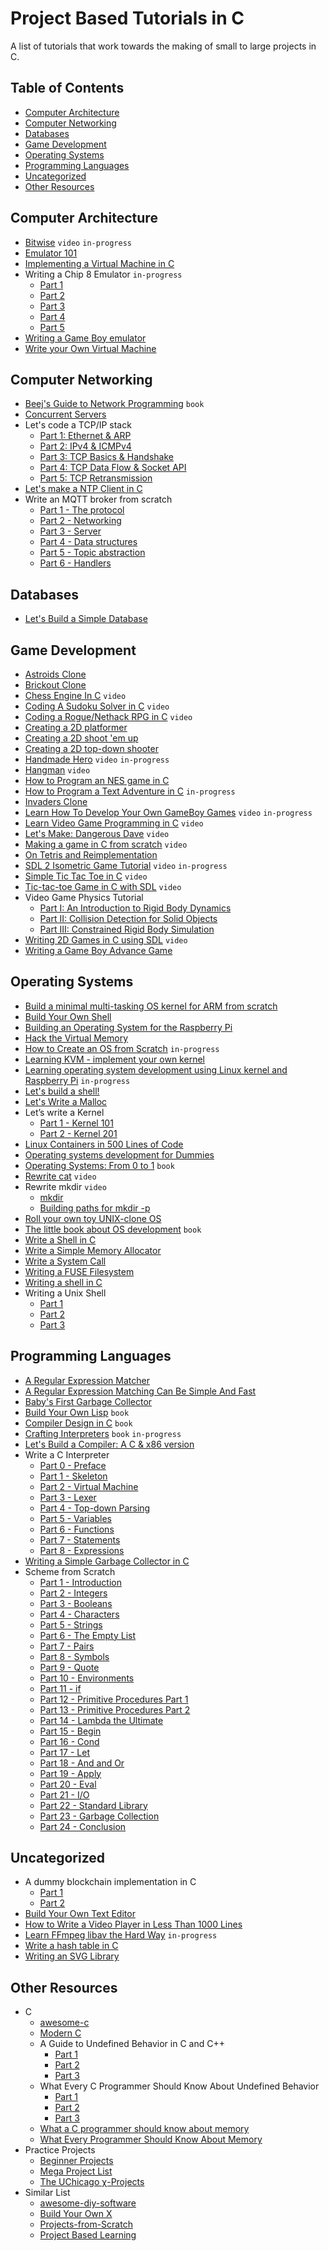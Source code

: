 # Project Based Tutorials in C

A list of tutorials that work towards the making of small to large projects in C.

## Table of Contents

* [Computer Architecture](#computer-architecture)
* [Computer Networking](#computer-networking)
* [Databases](#databases)
* [Game Development](#game-development)
* [Operating Systems](#operating-systems)
* [Programming Languages](#programming-languages)
* [Uncategorized](#uncategorized)
* [Other Resources](#other-resources)

## Computer Architecture

* [Bitwise](https://github.com/pervognsen/bitwise) `video` `in-progress`
* [Emulator 101](http://emulator101.com/)
* [Implementing a Virtual Machine in C](https://felixangell.com/blog/virtual-machine-in-c)
* Writing a Chip 8 Emulator `in-progress`
   * [Part 1](http://craigthomas.ca/blog/2014/06/21/writing-a-chip-8-emulator-part-1/)
   * [Part 2](http://craigthomas.ca/blog/2014/07/17/writing-a-chip-8-emulator-part-2/)
   * [Part 3](http://craigthomas.ca/blog/2015/02/19/writing-a-chip-8-emulator-draw-command-part-3/)
   * [Part 4](http://craigthomas.ca/blog/2017/10/15/writing-a-chip-8-emulator-built-in-font-set-part-4/)
   * [Part 5](http://craigthomas.ca/blog/2018/09/07/writing-a-chip-8-emulator-instruction-set-part-5/)
* [Writing a Game Boy emulator](https://cturt.github.io/cinoop.html)
* [Write your Own Virtual Machine](https://justinmeiners.github.io/lc3-vm/)

## Computer Networking

* [Beej's Guide to Network Programming](http://beej.us/guide/bgnet/html/multi/index.html) `book`
* [Concurrent Servers](https://eli.thegreenplace.net/2017/concurrent-servers-part-1-introduction/)
* Let's code a TCP/IP stack
    * [Part 1: Ethernet & ARP](http://www.saminiir.com/lets-code-tcp-ip-stack-1-ethernet-arp/)
    * [Part 2: IPv4 & ICMPv4](http://www.saminiir.com/lets-code-tcp-ip-stack-2-ipv4-icmpv4/)
    * [Part 3: TCP Basics & Handshake](http://www.saminiir.com/lets-code-tcp-ip-stack-3-tcp-handshake/)
    * [Part 4: TCP Data Flow & Socket API](http://www.saminiir.com/lets-code-tcp-ip-stack-4-tcp-data-flow-socket-api/)
    * [Part 5: TCP Retransmission](http://www.saminiir.com/lets-code-tcp-ip-stack-5-tcp-retransmission/)
* [Let's make a NTP Client in C](https://lettier.github.io/posts/2016-04-26-lets-make-a-ntp-client-in-c.html)
* Write an MQTT broker from scratch
    * [Part 1 - The protocol](https://codepr.github.io/posts/sol-mqtt-broker)
    * [Part 2 - Networking](https://codepr.github.io/posts/sol-mqtt-broker-p2)
    * [Part 3 - Server](https://codepr.github.io/posts/sol-mqtt-broker-p3)
    * [Part 4 - Data structures](https://codepr.github.io/posts/sol-mqtt-broker-p4)
    * [Part 5 - Topic abstraction](https://codepr.github.io/posts/sol-mqtt-broker-p5)
    * [Part 6 - Handlers](https://codepr.github.io/posts/sol-mqtt-broker-p6)

## Databases

* [Let's Build a Simple Database](https://cstack.github.io/db_tutorial/)

## Game Development

* [Astroids Clone](https://gtk.dashgl.com/?folder=Astroids)
* [Brickout Clone](https://gtk.dashgl.com/?folder=Brickout)
* [Chess Engine In C](https://www.youtube.com/playlist?list=PLZ1QII7yudbc-Ky058TEaOstZHVbT-2hg) `video`
* [Coding A Sudoku Solver in C](https://www.youtube.com/playlist?list=PLkTXsX7igf8edTYU92nU-f5Ntzuf-RKvW) `video`
* [Coding a Rogue/Nethack RPG in C](https://www.youtube.com/playlist?list=PLkTXsX7igf8erbWGYT4iSAhpnJLJ0Nk5G) `video`
* [Creating a 2D platformer](https://www.parallelrealities.co.uk/tutorials/#ppp)
* [Creating a 2D shoot 'em up](https://www.parallelrealities.co.uk/tutorials/#shooter)
* [Creating a 2D top-down shooter](https://www.parallelrealities.co.uk/tutorials/#bad)
* [Handmade Hero](https://handmadehero.org/) `video` `in-progress`
* [Hangman](https://www.youtube.com/playlist?list=PLZ1QII7yudbd2ZHYSEWrSddsvD5PW_r5O) `video`
* [How to Program an NES game in C](https://nesdoug.com/)
* [How to Program a Text Adventure in C](https://helderman.github.io/htpataic/htpataic01.html) `in-progress`
* [Invaders Clone](https://gtk.dashgl.com/?folder=Invaders)
* [Learn How To Develop Your Own GameBoy Games](https://www.youtube.com/playlist?list=PLeEj4c2zF7PaFv5MPYhNAkBGrkx4iPGJo) `video` `in-progress`
* [Learn Video Game Programming in C](https://www.youtube.com/playlist?list=PLT6WFYYZE6uLMcPGS3qfpYm7T_gViYMMt) `video`
* [Let's Make: Dangerous Dave](https://www.youtube.com/playlist?list=PLSkJey49cOgTSj465v2KbLZ7LMn10bCF9) `video`
* [Making a game in C from scratch](https://www.youtube.com/playlist?list=PL7Ej6SUky1357r-Lqf_nogZWHssXP-hvH) `video`
* [On Tetris and Reimplementation](https://brennan.io/2015/06/12/tetris-reimplementation/)
* [SDL 2 Isometric Game Tutorial](https://www.youtube.com/playlist?list=PL6Ikt4l3NbVjb7WR-eTgjOBMNCn7f3u7x) `video` `in-progress`
* [Simple Tic Tac Toe in C](https://www.youtube.com/playlist?list=PLZ1QII7yudbc7_ZgXA-gIXmME41Rs2GP5) `video`
* [Tic-tac-toe Game in C with SDL](https://www.youtube.com/watch?v=gCVMkKgs3uQ) `video`
* Video Game Physics Tutorial
   * [Part I: An Introduction to Rigid Body Dynamics](https://www.toptal.com/game/video-game-physics-part-i-an-introduction-to-rigid-body-dynamics)
   * [Part II: Collision Detection for Solid Objects](https://www.toptal.com/game/video-game-physics-part-ii-collision-detection-for-solid-objects)
   * [Part III: Constrained Rigid Body Simulation](https://www.toptal.com/game/video-game-physics-part-iii-constrained-rigid-body-simulation)
* [Writing 2D Games in C using SDL](https://www.youtube.com/watch?v=yFLa3ln16w0) `video`
* [Writing a Game Boy Advance Game](https://www.reinterpretcast.com/writing-a-game-boy-advance-game)

## Operating Systems

* [Build a minimal multi-tasking OS kernel for ARM from scratch](https://github.com/jserv/mini-arm-os)
* [Build Your Own Shell](https://github.com/tokenrove/build-your-own-shell)
* [Building an Operating System for the Raspberry Pi](https://jsandler18.github.io/)
* [Hack the Virtual Memory](https://blog.holbertonschool.com/hack-virtual-memory-stack-registers-assembly-code/)
* [How to Create an OS from Scratch](https://github.com/cfenollosa/os-tutorial) `in-progress`
* [Learning KVM - implement your own kernel](https://david942j.blogspot.com/2018/10/note-learning-kvm-implement-your-own.html)
* [Learning operating system development using Linux kernel and Raspberry Pi](https://github.com/s-matyukevich/raspberry-pi-os) `in-progress`
* [Let's build a shell!](https://github.com/kamalmarhubi/shell-workshop)
* [Let's Write a Malloc](https://danluu.com/malloc-tutorial/)
* Let’s write a Kernel
    * [Part 1 - Kernel 101](https://arjunsreedharan.org/post/82710718100/kernel-101-lets-write-a-kernel)
    * [Part 2 - Kernel 201](https://arjunsreedharan.org/post/99370248137/kernel-201-lets-write-a-kernel-with-keyboard)
* [Linux Containers in 500 Lines of Code](https://blog.lizzie.io/linux-containers-in-500-loc.html)
* [Operating systems development for Dummies](https://medium.com/@lduck11007/operating-systems-development-for-dummies-3d4d786e8ac)
* [Operating Systems: From 0 to 1](https://tuhdo.github.io/os01/) `book`
* [Rewrite cat](https://learnto.computer/screencasts/bsd-cat) `video`
* Rewrite mkdir `video`
   * [mkdir](https://learnto.computer/screencasts/bsd-mkdir)
   * [Building paths for mkdir -p](https://learnto.computer/screencasts/bsd-mkdir-p)
* [Roll your own toy UNIX-clone OS](http://www.jamesmolloy.co.uk/tutorial_html/)
* [The little book about OS development](https://littleosbook.github.io/) `book`
* [Write a Shell in C](https://brennan.io/2015/01/16/write-a-shell-in-c/)
* [Write a Simple Memory Allocator](https://arjunsreedharan.org/post/148675821737/write-a-simple-memory-allocator)
* [Write a System Call](https://brennan.io/2016/11/14/kernel-dev-ep3/)
* [Writing a FUSE Filesystem](https://www.cs.nmsu.edu/~pfeiffer/fuse-tutorial/)
* [Writing a shell in C](https://danishprakash.github.io/2018/01/15/write-a-shell.html)
* Writing a Unix Shell
   * [Part 1](https://indradhanush.github.io/blog/writing-a-unix-shell-part-1)
   * [Part 2](https://indradhanush.github.io/blog/writing-a-unix-shell-part-2)
   * [Part 3](https://indradhanush.github.io/blog/writing-a-unix-shell-part-3)

## Programming Languages

* [A Regular Expression Matcher](https://www.cs.princeton.edu/courses/archive/spr09/cos333/beautiful.html)
* [A Regular Expression Matching Can Be Simple And Fast](https://swtch.com/~rsc/regexp/regexp1.html)
* [Baby's First Garbage Collector](http://journal.stuffwithstuff.com/2013/12/08/babys-first-garbage-collector/)
* [Build Your Own Lisp](http://www.buildyourownlisp.com/) `book`
* [Compiler Design in C](https://holub.com/goodies/compiler/compilerDesignInC.pdf) `book`
* [Crafting Interpreters](http://www.craftinginterpreters.com/) `book` `in-progress`
* [Let's Build a Compiler: A C & x86 version](https://github.com/lotabout/Let-s-build-a-compiler)
* Write a C Interpreter
    * [Part 0 - Preface](https://github.com/lotabout/write-a-C-interpreter/blob/master/tutorial/en/0-Preface.md)
    * [Part 1 - Skeleton](https://github.com/lotabout/write-a-C-interpreter/blob/master/tutorial/en/1-Skeleton.md)
    * [Part 2 - Virtual Machine](https://github.com/lotabout/write-a-C-interpreter/blob/master/tutorial/en/2-Virtual-Machine.md)
    * [Part 3 - Lexer](https://github.com/lotabout/write-a-C-interpreter/blob/master/tutorial/en/3-Lexer.md)
    * [Part 4 - Top-down Parsing](https://github.com/lotabout/write-a-C-interpreter/blob/master/tutorial/en/4-Top-down-Parsing.md)
    * [Part 5 - Variables](https://github.com/lotabout/write-a-C-interpreter/blob/master/tutorial/en/5-Variables.md)
    * [Part 6 - Functions](https://github.com/lotabout/write-a-C-interpreter/blob/master/tutorial/en/6-Functions.md)
    * [Part 7 - Statements](https://github.com/lotabout/write-a-C-interpreter/blob/master/tutorial/en/7-Statements.md)
    * [Part 8 - Expressions](https://github.com/lotabout/write-a-C-interpreter/blob/master/tutorial/en/8-Expressions.md)
* [Writing a Simple Garbage Collector in C](http://maplant.com/gc.html)
* Scheme from Scratch
    * [Part 1 - Introduction](http://peter.michaux.ca/articles/scheme-from-scratch-introduction)
    * [Part 2 - Integers](http://peter.michaux.ca/articles/scheme-from-scratch-bootstrap-v0_1-integers)
    * [Part 3 - Booleans](http://peter.michaux.ca/articles/scheme-from-scratch-bootstrap-v0_2-booleans)
    * [Part 4 - Characters](http://peter.michaux.ca/articles/scheme-from-scratch-bootstrap-v0_3-characters)
    * [Part 5 - Strings](http://peter.michaux.ca/articles/scheme-from-scratch-bootstrap-v0_4-strings)
    * [Part 6 - The Empty List](http://peter.michaux.ca/articles/scheme-from-scratch-bootstrap-v0_5-the-empty-list)
    * [Part 7 - Pairs](http://peter.michaux.ca/articles/scheme-from-scratch-bootstrap-v0_6-pairs)
    * [Part 8 - Symbols](http://peter.michaux.ca/articles/scheme-from-scratch-bootstrap-v0_7-symbols)
    * [Part 9 - Quote](http://peter.michaux.ca/articles/scheme-from-scratch-bootstrap-v0_8-quote)
    * [Part 10 - Environments](http://peter.michaux.ca/articles/scheme-from-scratch-bootstrap-v0_9-environments)
    * [Part 11 - if](http://peter.michaux.ca/articles/scheme-from-scratch-bootstrap-v0_10-if)
    * [Part 12 - Primitive Procedures Part 1](http://peter.michaux.ca/articles/scheme-from-scratch-bootstrap-v0_11-primitive-procedures-part-1)
    * [Part 13 - Primitive Procedures Part 2](http://peter.michaux.ca/articles/scheme-from-scratch-bootstrap-v0_12-primitive-procedures-part-2)
    * [Part 14 - Lambda the Ultimate](http://peter.michaux.ca/articles/scheme-from-scratch-bootstrap-v0_13-lambda-the-ultimate)
    * [Part 15 - Begin](http://peter.michaux.ca/articles/scheme-from-scratch-bootstrap-v0_14-begin)
    * [Part 16 - Cond](http://peter.michaux.ca/articles/scheme-from-scratch-bootstrap-v0_15-cond)
    * [Part 17 - Let](http://peter.michaux.ca/articles/scheme-from-scratch-bootstrap-v0_16-let)
    * [Part 18 - And and Or](http://peter.michaux.ca/articles/scheme-from-scratch-bootstrap-v0_17-and-and-or)
    * [Part 19 - Apply](http://peter.michaux.ca/articles/scheme-from-scratch-bootstrap-v0_18-apply)
    * [Part 20 - Eval](http://peter.michaux.ca/articles/scheme-from-scratch-bootstrap-v0_19-eval)
    * [Part 21 - I/O](http://peter.michaux.ca/articles/scheme-from-scratch-bootstrap-v0_20-io)
    * [Part 22 - Standard Library](http://peter.michaux.ca/articles/scheme-from-scratch-bootstrap-v0_21-standard-library)
    * [Part 23 - Garbage Collection](http://peter.michaux.ca/articles/scheme-from-scratch-bootstrap-v0_22-garbage-collection)
    * [Part 24 - Conclusion](http://peter.michaux.ca/articles/scheme-from-scratch-bootstrap-conclusion)

## Uncategorized

* A dummy blockchain implementation in C
   * [Part 1](https://myram.xyz/c-blockchain-implementation-1/)
   * [Part 2](https://myram.xyz/c-blockchain-implementation-2/)
* [Build Your Own Text Editor](https://viewsourcecode.org/snaptoken/kilo/)
* [How to Write a Video Player in Less Than 1000 Lines](http://dranger.com/ffmpeg/ffmpeg.html)
* [Learn FFmpeg libav the Hard Way](https://github.com/leandromoreira/ffmpeg-libav-tutorial) `in-progress`
* [Write a hash table in C](https://github.com/jamesroutley/write-a-hash-table)
* [Writing an SVG Library](http://www.codedrome.com/svg-library-in-c/)

## Other Resources

* C
    * [awesome-c](https://github.com/kozross/awesome-c)
    * [Modern C](https://gforge.inria.fr/frs/download.php/latestfile/5298/ModernC.pdf)
    * A Guide to Undefined Behavior in C and C++
      * [Part 1](https://blog.regehr.org/archives/213)
      * [Part 2](https://blog.regehr.org/archives/226)
      * [Part 3](https://blog.regehr.org/archives/232)
    * What Every C Programmer Should Know About Undefined Behavior
      * [Part 1](http://blog.llvm.org/2011/05/what-every-c-programmer-should-know.html)
      * [Part 2](http://blog.llvm.org/2011/05/what-every-c-programmer-should-know_14.html)
      * [Part 3](http://blog.llvm.org/2011/05/what-every-c-programmer-should-know_21.html)
    * [What a C programmer should know about memory](http://marek.vavrusa.com/memory/)
    * [What Every Programmer Should Know About Memory](https://people.freebsd.org/~lstewart/articles/cpumemory.pdf)
* Practice Projects
    * [Beginner Projects](https://github.com/jorgegonzalez/beginner-projects)
    * [Mega Project List](https://github.com/karan/Projects)
    * [The UChicago χ-Projects](http://chi.cs.uchicago.edu/index.html)
* Similar List  
    * [awesome-diy-software](https://github.com/cweagans/awesome-diy-software)
    * [Build Your Own X](https://github.com/danistefanovic/build-your-own-x)
    * [Projects-from-Scratch](https://github.com/AlgoryL/Projects-from-Scratch)
    * [Project Based Learning](https://github.com/tuvtran/project-based-learning)
